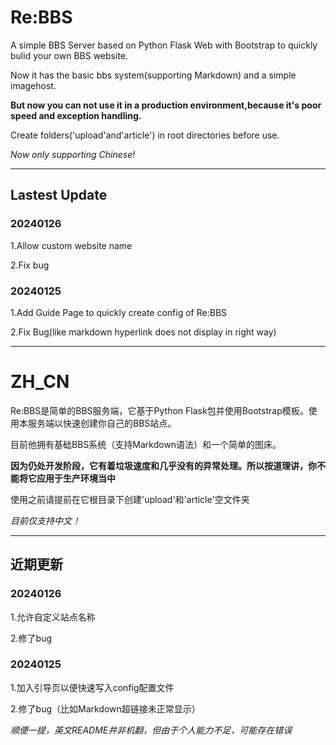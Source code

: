 # Re:BBS
A simple BBS Server based on Python Flask Web with Bootstrap to quickly bulid your own BBS website.

Now it has the basic bbs system(supporting Markdown) and a simple imagehost.

**But now you can not use it in a production environment,because it's poor speed and exception handling.**

Create folders('upload'and'article') in root directories before use.

*Now only supporting Chinese!*
***
## Lastest Update
### 20240126
1.Allow custom website name

2.Fix bug
### 20240125
1.Add Guide Page to quickly create config of Re:BBS

2.Fix Bug(like markdown hyperlink does not display in right way)
***
# ZH_CN
Re:BBS是简单的BBS服务端，它基于Python Flask包并使用Bootstrap模板。使用本服务端以快速创建你自己的BBS站点。

目前他拥有基础BBS系统（支持Markdown语法）和一个简单的图床。

**因为仍处开发阶段，它有着垃圾速度和几乎没有的异常处理。所以按道理讲，你不能将它应用于生产环境当中**

使用之前请提前在它根目录下创建'upload'和'article'空文件夹

*目前仅支持中文！*
***
## 近期更新
### 20240126
1.允许自定义站点名称

2.修了bug
### 20240125
1.加入引导页以便快速写入config配置文件

2.修了bug（比如Markdown超链接未正常显示）

*顺便一提，英文README并非机翻，但由于个人能力不足，可能存在错误*
